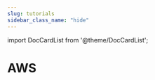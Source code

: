 ```yaml
---
slug: tutorials
sidebar_class_name: "hide"
---
```


import DocCardList from '@theme/DocCardList';

# AWS

<DocCardList />
